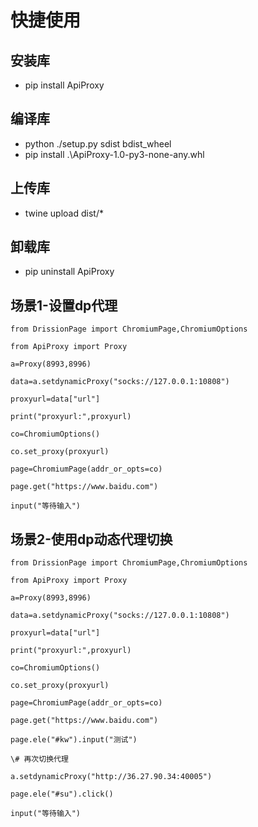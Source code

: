 # 快捷使用
## 安装库
- pip install ApiProxy

## 编译库
- python ./setup.py sdist bdist_wheel 
- pip install .\ApiProxy-1.0-py3-none-any.whl

## 上传库
- twine upload dist/*

## 卸载库
- pip uninstall ApiProxy

## 场景1-设置dp代理

```
from DrissionPage import ChromiumPage,ChromiumOptions

from ApiProxy import Proxy

a=Proxy(8993,8996)

data=a.setdynamicProxy("socks://127.0.0.1:10808")

proxyurl=data["url"]

print("proxyurl:",proxyurl)

co=ChromiumOptions()

co.set_proxy(proxyurl)

page=ChromiumPage(addr_or_opts=co)

page.get("https://www.baidu.com")

input("等待输入")
```

## 场景2-使用dp动态代理切换

```
from DrissionPage import ChromiumPage,ChromiumOptions

from ApiProxy import Proxy

a=Proxy(8993,8996)

data=a.setdynamicProxy("socks://127.0.0.1:10808")

proxyurl=data["url"]

print("proxyurl:",proxyurl)

co=ChromiumOptions()

co.set_proxy(proxyurl)

page=ChromiumPage(addr_or_opts=co)

page.get("https://www.baidu.com")

page.ele("#kw").input("测试")

\# 再次切换代理

a.setdynamicProxy("http://36.27.90.34:40005")

page.ele("#su").click()

input("等待输入")
```

